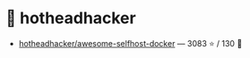# 👤 hotheadhacker

- [hotheadhacker/awesome-selfhost-docker](https://github.com/hotheadhacker/awesome-selfhost-docker) — 3083 ⭐️ / 130 🍴

